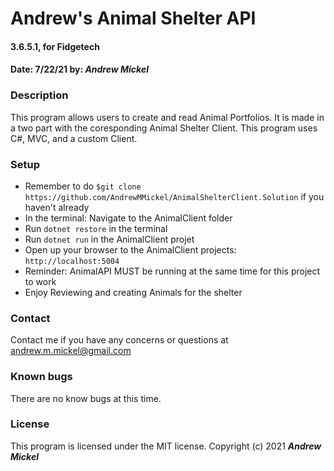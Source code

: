 # Andrew's Animal Shelter API
#### 3.6.5.1, for Fidgetech
#### Date: 7/22/21  by: _**Andrew Mickel**_
### Description
This program allows users to create and read Animal Portfolios. It is made in a two part with the coresponding Animal Shelter Client. This program uses C#, MVC, and a custom Client.
### Setup
* Remember to do `$git clone https://github.com/AndrewMMickel/AnimalShelterClient.Solution` if you haven't already
* In the terminal: Navigate to the AnimalClient folder
* Run `dotnet restore` in the terminal
* Run `dotnet run` in the AnimalClient projet
* Open up your browser to the AnimalClient projects: `http://localhost:5004`
* Reminder: AnimalAPI MUST be running at the same time for this project to work
* Enjoy Reviewing and creating Animals for the shelter
### Contact
Contact me if you have any concerns or questions at andrew.m.mickel@gmail.com
### Known bugs
There are no know bugs at this time.
### License
This program is licensed under the MIT license.
Copyright (c) 2021 _**Andrew Mickel**_